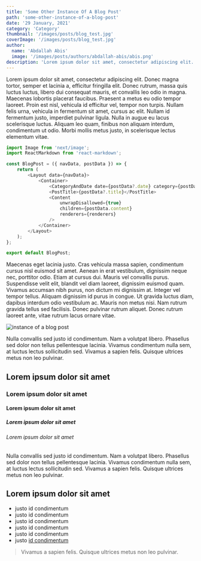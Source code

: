 ```yaml
---
title: 'Some Other Instance Of A Blog Post'
path: 'some-other-instance-of-a-blog-post'
date: '29 January, 2021'
category: 'Category'
thumbnail: '/images/posts/blog_test.jpg'
coverImage: '/images/posts/blog_test.jpg'
author:
  name: 'Abdallah Abis'
  image: '/images/posts/authors/abdallah-abis/abis.png'
description: 'Lorem ipsum dolor sit amet, consectetur adipiscing elit. Donec magna tortor, semper et lacinia a, efficitur fringilla elit. Donec rutrum, massa quis luctus luctus, libero dui consequat mauris, et convallis leo odio in magna. Maecenas lobortis placerat faucibus. Praesent a metus eu odio tempor laoreet. Proin est nisl, vehicula id efficitur vel, tempor non turpis. Nullam felis urna, vehicula in fermentum sit amet, cursus ac elit. Nullam id fermentum justo, imperdiet pulvinar ligula. Nulla in augue eu lacus scelerisque luctus. Aliquam leo quam, finibus non aliquam interdum, condimentum ut odio. Morbi mollis metus justo, in scelerisque lectus elementum vitae.'
---
```


Lorem ipsum dolor sit amet, consectetur adipiscing elit. Donec magna tortor, semper et lacinia a, efficitur fringilla elit. Donec rutrum, massa quis luctus luctus, libero dui consequat mauris, et convallis leo odio in magna. Maecenas lobortis placerat faucibus. Praesent a metus eu odio tempor laoreet. Proin est nisl, vehicula id efficitur vel, tempor non turpis. Nullam felis urna, vehicula in fermentum sit amet, cursus ac elit. Nullam id fermentum justo, imperdiet pulvinar ligula. Nulla in augue eu lacus scelerisque luctus. Aliquam leo quam, finibus non aliquam interdum, condimentum ut odio. Morbi mollis metus justo, in scelerisque lectus elementum vitae.

```javascript
import Image from 'next/image';
import ReactMarkdown from 'react-markdown';

const BlogPost = ({ navData, postData }) => {
	return (
		<Layout data={navData}>
			<Container>
				<CategoryAndDate date={postData?.date} category={postData?.category} />
				<PostTitle>{postData?.title}</PostTitle>
				<Content
					unwrapDisallowed={true}
					children={postData.content}
					renderers={renderers}
				/>
			</Container>
		</Layout>
	);
};

export default BlogPost;
```

Maecenas eget lacinia justo. Cras vehicula massa sapien, condimentum cursus nisl euismod sit amet. Aenean in erat vestibulum, dignissim neque nec, porttitor odio. Etiam at cursus dui. Mauris vel convallis purus. Suspendisse velit elit, blandit vel diam laoreet, dignissim euismod quam. Vivamus accumsan nibh purus, non dictum mi dignissim at. Integer vel tempor tellus. Aliquam dignissim id purus in congue. Ut gravida luctus diam, dapibus interdum odio vestibulum ac. Mauris non metus nisi. Nam rutrum gravida tellus sed facilisis. Donec pulvinar rutrum aliquet. Donec rutrum laoreet ante, vitae rutrum lacus ornare vitae.

![instance of a blog post](/images/posts/blog_test.jpg)

Nulla convallis sed justo id condimentum. Nam a volutpat libero. Phasellus sed dolor non tellus pellentesque lacinia. Vivamus condimentum nulla sem, at luctus lectus sollicitudin sed. Vivamus a sapien felis. Quisque ultrices metus non leo pulvinar.

## Lorem ipsum dolor sit amet

### Lorem ipsum dolor sit amet

#### Lorem ipsum dolor sit amet

##### Lorem ipsum dolor sit amet

###### Lorem ipsum dolor sit amet

Nulla convallis sed justo id condimentum. Nam a volutpat libero. Phasellus sed dolor non tellus pellentesque lacinia. Vivamus condimentum nulla sem, at luctus lectus sollicitudin sed. Vivamus a sapien felis. Quisque ultrices metus non leo pulvinar.

## Lorem ipsum dolor sit amet

- justo id condimentum
- justo id condimentum
- justo id condimentum
- justo id condimentum
- justo id condimentum
- justo [id condimentum](https://abisabdallah.com)

> Vivamus a sapien felis. Quisque ultrices metus non leo pulvinar.
